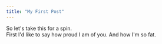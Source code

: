 ```yaml
---
title: "My First Post"
---
```


So let's take this for a spin.  
First I'd like to say how proud I am of you.
And how I'm so fat.


